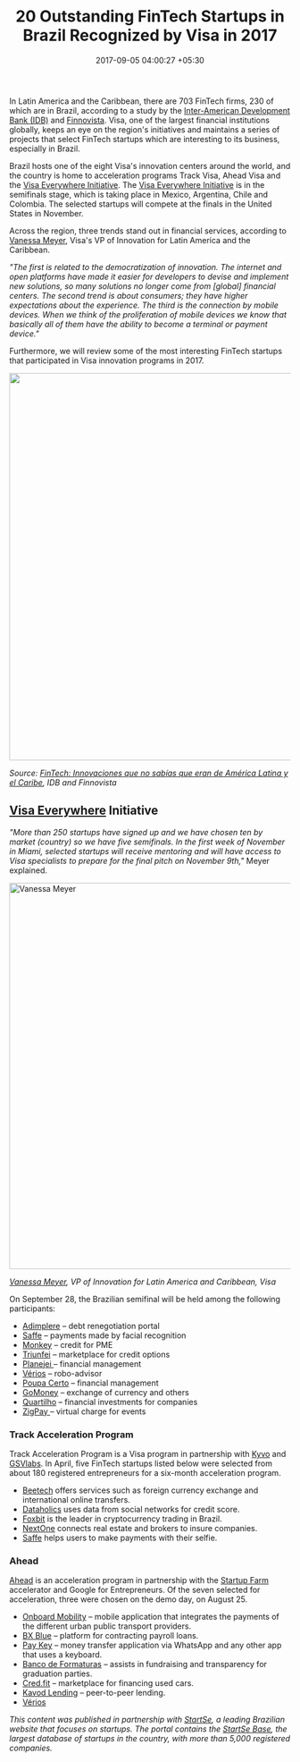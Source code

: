 ﻿---
title: 20 Outstanding FinTech Startups in Brazil Recognized by Visa in 2017
date: 2017-09-05 04:00:27 +05:30
categories:
- Fintech
- Insights
- Startups
tags:
- Asia
- Brazil
- Europe
- insights
- Startups
- US
- Visa
layout: post
type: post
status: publish
category:
- Fintech
- Insights
- Startups
Markets:
- Asia
- Brazil
- Europe
- insights
- Startups
- US
- Visa
Person: Mariana Rodrigues
---

<p>In Latin America and the Caribbean, there are 703 FinTech firms, 230 of which are in Brazil, according to a study by the <a href="http://www.iadb.org/en/inter-american-development-bank,2837.html">Inter-American Development Bank (IDB)</a> and <a href="http://www.finnovista.com/?lang=en">Finnovista</a>. Visa, one of the largest financial institutions globally, keeps an eye on the region's initiatives and maintains a series of projects that select FinTech startups which are interesting to its business, especially in Brazil.</p>
<p>Brazil hosts one of the eight Visa's innovation centers around the world, and the country is home to acceleration programs Track Visa, Ahead Visa and the <a href="https://www.visa.com.bs/the-visa-difference/visa-everywhere-challenge.html#4">Visa Everywhere Initiative</a>. The <a href="https://www.visa.com.bs/the-visa-difference/visa-everywhere-challenge.html#4">Visa Everywhere Initiative</a> is in the semifinals stage, which is taking place in Mexico, Argentina, Chile and Colombia. The selected startups will compete at the finals in the United States in November.</p>
<p>Across the region, three trends stand out in financial services, according to <a href="https://www.linkedin.com/in/vanesa-meyer-6a02a22/">Vanessa Meyer</a>, Visa's VP of Innovation for Latin America and the Caribbean. </p>
<p><i>"The first is related to the democratization of innovation. The internet and open platforms have made it easier for developers to devise and implement new solutions, so many solutions no longer come from [global] financial centers. The second trend is about consumers; they have higher expectations about the experience. The third is the connection by mobile devices. When we think of the proliferation of mobile devices we know that basically all of them have the ability to become a terminal or payment device."</i></p>
<p>Furthermore, we will review some of the most interesting FinTech startups that participated in Visa innovation programs in 2017. </p>
<p><img class="aligncenter wp-image-27726 size-large" src="https://s3-us-west-2.amazonaws.com/go-medici/uploads/2017/09/brazil-1-1024x788.png" alt="" width="900" height="693" /></p>
<p><i>Source: </i><a href="http://www.finnovista.com/download/?file=http%3A%2F%2Fwww.finnovista.com%2Fwp-content%2Fuploads%2F2017%2F05%2FBID-Fintech-America-Latina-ES-1.pdf"><i>FinTech: Innovaciones que no sabías que eran de América Latina y el Caribe</i></a><i>, IDB and Finnovista</i></p>
<h2><a href="https://usa.visa.com/visa-everywhere/everywhere-initiative/initiative.html">Visa Everywhere</a> Initiative</h2>
<p><i>"More than 250 startups have signed up and we have chosen ten by market (country) so we have five semifinals. In the first week of November in Miami, selected startups will receive mentoring and will have access to Visa specialists to prepare for the final pitch on November 9th,"</i> Meyer explained.</p>
<p><img class="aligncenter size-full wp-image-27727" src="https://s3-us-west-2.amazonaws.com/go-medici/uploads/2017/09/Vanessa-Meyer.jpg" alt="Vanessa Meyer" width="800" height="691" /></p>
<p><a href="https://www.linkedin.com/in/vanesa-meyer-6a02a22/"><i>Vanessa Meyer</i></a><i>, VP of Innovation for Latin America and Caribbean, Visa</i></p>
<p>On September 28, the Brazilian semifinal will be held among the following participants: </p>
<ul>
<li style="font-weight: 400;"><a href="https://adimplere.com.br/">Adimplere</a> – debt renegotiation portal</li>
<li style="font-weight: 400;"><a href="http://www.saffe.co/">Saffe</a> – payments made by facial recognition</li>
<li style="font-weight: 400;"><a href="https://www.monkey.exchange/">Monkey</a> – credit for PME</li>
<li style="font-weight: 400;"><a href="http://www.triunfei.com/">Triunfei</a> – marketplace for credit options</li>
<li style="font-weight: 400;"><a href="https://planejei.com/">Planejei </a>– financial management</li>
<li style="font-weight: 400;"><a href="http://verios/">Vérios</a> – robo-advisor</li>
<li style="font-weight: 400;"><a href="http://www.poupacerto.com.br/">Poupa Certo</a> – financial management</li>
<li style="font-weight: 400;"><a href="https://gomoney.me/">GoMoney</a> – exchange of currency and others</li>
<li style="font-weight: 400;"><a href="http://www.quartilho.com/">Quartilho</a> – financial investments for companies</li>
<li style="font-weight: 400;"><a href="https://zigpay.com.br/">ZigPay </a>– virtual charge for events</li>
</ul>
<h3>Track Acceleration Program </h3>
<p>Track Acceleration Program is a Visa program in partnership with <a href="http://kyvo.com.br/en/">Kyvo</a> and <a href="http://gsvlabs.com/">GSVlabs</a>. In April, five FinTech startups listed below were selected from about 180 registered entrepreneurs for a six-month acceleration program.</p>
<ul>
<li style="font-weight: 400;"><a href="https://beetech.global/">Beetech</a> offers services such as foreign currency exchange and international online transfers.</li>
<li style="font-weight: 400;"><a href="http://www.dataholics.io/">Dataholics</a> uses data from social networks for credit score.</li>
<li style="font-weight: 400;"><a href="https://foxbit.com.br/">Foxbit</a> is the leader in cryptocurrency trading in Brazil.</li>
<li style="font-weight: 400;"><a href="http://nxt1.com.br/">NextOne</a> connects real estate and brokers to insure companies.</li>
<li style="font-weight: 400;"><a href="http://www.saffe.co/">Saffe</a> helps users to make payments with their selfie. </li>
</ul>
<h3>Ahead </h3>
<p><a href="http://aceleracao.startupfarm.com.br/">Ahead</a> is an acceleration program in partnership with the <a href="http://en.startupfarm.com.br/">Startup Farm</a> accelerator and Google for Entrepreneurs. Of the seven selected for acceleration, three were chosen on the demo day, on August 25.</p>
<ul>
<li style="font-weight: 400;"><a href="https://www.onboardmobility.com/#!/">Onboard Mobility</a> – mobile application that integrates the payments of the different urban public transport providers.</li>
<li style="font-weight: 400;"><a href="https://bxblue.com.br/">BX Blue</a> – platform for contracting payroll loans.</li>
<li style="font-weight: 400;"><a href="https://www.paykey.com/">Pay Key</a> – money transfer application via WhatsApp and any other app that uses a keyboard.</li>
<li style="font-weight: 400;"><a href="http://www.bancodeformaturas.com.br/index.php/en/home-en/">Banco de Formaturas</a> – assists in fundraising and transparency for graduation parties.</li>
<li style="font-weight: 400;"><a href="https://cred.fit/">Cred.fit</a> – marketplace for financing used cars.</li>
<li style="font-weight: 400;"><a href="http://www.kavodlending.com/">Kavod Lending</a> – peer-to-peer lending.</li>
<li style="font-weight: 400;"><a href="http://verios/">Vérios</a></li>
</ul>
<p><i>This content was published in partnership with </i><a href="http://www.startse.com.br/"><i>StartSe</i></a><i>, a leading Brazilian website that focuses on startups. The portal contains the </i><a href="https://base.startse.com.br/"><i>StartSe Base</i></a><i>, the largest database of startups in the country, with more than 5,000 registered companies.</i></p>
